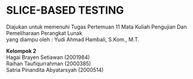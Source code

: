 # SLICE-BASED TESTING

Diajukan untuk memenuhi Tugas Pertemuan 11 Mata Kuliah Pengujian Dan Pemeliharaan Perangkat Lunak \
yang diampu oleh : Yudi Ahmad Hambali, S.Kom., M.T.

**Kelompok 2** \
Hagai Brayen Setiawan (2001984) \
Raihan Taufiqurrahman (2000385) \
Satria Pinandita Abyatarsyah (2000514)
